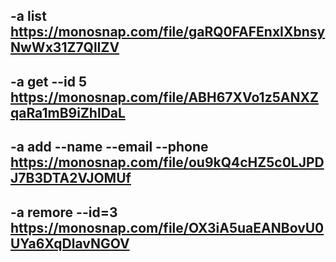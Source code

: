 ## -a list https://monosnap.com/file/gaRQ0FAFEnxIXbnsyNwWx31Z7QlIZV

## -a get --id 5 https://monosnap.com/file/ABH67XVo1z5ANXZqaRa1mB9iZhlDaL

## -a add --name --email --phone https://monosnap.com/file/ou9kQ4cHZ5c0LJPDJ7B3DTA2VJOMUf

## -a remore --id=3 https://monosnap.com/file/OX3iA5uaEANBovU0UYa6XqDlavNGOV
